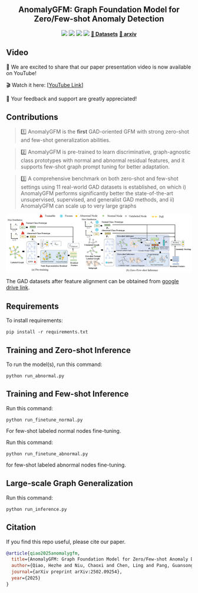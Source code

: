 <div align="center">
  <h2><b> AnomalyGFM: Graph Foundation Model for Zero/Few-shot Anomaly Detection </b></h2>
</div>

<div align="center">

![](https://img.shields.io/github/last-commit/mala-lab/AnomalyGFM?color=green)
![](https://img.shields.io/github/stars/mala-lab/AnomalyGFM?color=yellow)
![](https://img.shields.io/github/forks/mala-lab/AnomalyGFM?color=lightblue)
![](https://img.shields.io/badge/PRs-Welcome-green)
[**📜 Datasets**](https://drive.google.com/drive/folders/1SSWgFRdth3U44_IMRnW775B1l-bjQATW?usp=sharing) [**📝 arxiv**](https://arxiv.org/abs/2502.09254)
</div>


## Video

📢 We are excited to share that our paper presentation video is now available on YouTube!

🎬 Watch it here: [[YouTube Link](https://youtu.be/OrY9epUwh0M?si=izAi9xjQuNLQmaMX)]

📌 Your feedback and support are greatly appreciated!



## Contributions


> 1️⃣ AnomalyGFM is the **first** GAD-oriented GFM with strong zero-shot and few-shot generalization abilities. 

> 2️⃣ AnomalyGFM is pre-trained to learn discriminative, graph-agnostic class prototypes with normal and abnormal residual features, and it supports few-shot graph prompt tuning for better adaptation.

> 3️⃣ A comprehensive benchmark on both zero-shot and few-shot settings using 11 real-world GAD datasets is established, on which i) AnomalyGFM performs significantly
better the state-of-the-art unsupervised, supervised, and generalist GAD methods, and ii) AnomalyGFM can scale up to very large graphs


![Framework of AnomalyGFM](framework.png)



The GAD datasets after feature alignment can be obtained from   [google drive link](https://drive.google.com/drive/folders/1SSWgFRdth3U44_IMRnW775B1l-bjQATW?usp=sharing). 


## Requirements

To install requirements:

```setup
pip install -r requirements.txt
```

## Training and Zero-shot Inference  

To run the model(s), run this command:
```
python run_abnormal.py 
```

## Training and Few-shot Inference  

Run this command:
```
python run_finetune_normal.py 
```
For few-shot labeled normal nodes fine-tuning.

Run this command:
```
python run_finetune_abnormal.py 
```
for few-shot labeled abnormal nodes fine-tuning.

## Large-scale Graph Generalization 

Run this command:
```
python run_inference.py 
```

## Citation
If you find this repo useful, please cite our paper.

```bibtex
@article{qiao2025anomalygfm,
  title={AnomalyGFM: Graph Foundation Model for Zero/Few-shot Anomaly Detection},
  author={Qiao, Hezhe and Niu, Chaoxi and Chen, Ling and Pang, Guansong},
  journal={arXiv preprint arXiv:2502.09254},
  year={2025}
}
```
